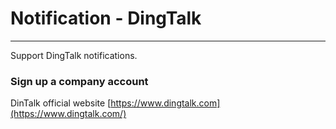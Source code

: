 # Notification - DingTalk

---

Support DingTalk notifications.

### 

### Sign up a company account

DinTalk official website [https://www.dingtalk.com](https://www.dingtalk.com/)





